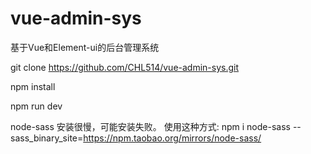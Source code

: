# vue-admin-sys
基于Vue和Element-ui的后台管理系统

git clone https://github.com/CHL514/vue-admin-sys.git

npm install

npm run dev

node-sass 安装很慢，可能安装失败。
使用这种方式: npm i node-sass --sass_binary_site=https://npm.taobao.org/mirrors/node-sass/
